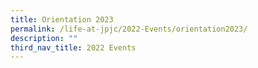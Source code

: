 ```yaml
---
title: Orientation 2023
permalink: /life-at-jpjc/2022-Events/orientation2023/
description: ""
third_nav_title: 2022 Events
---
```

